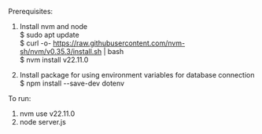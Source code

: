 Prerequisites:     
1. Install nvm and node          
$ sudo apt update            
$ curl -o- https://raw.githubusercontent.com/nvm-sh/nvm/v0.35.3/install.sh | bash       
$ nvm install v22.11.0  

2. Install package for using environment variables for database connection
$ npm install --save-dev dotenv

To run:
1. nvm use v22.11.0
2. node server.js